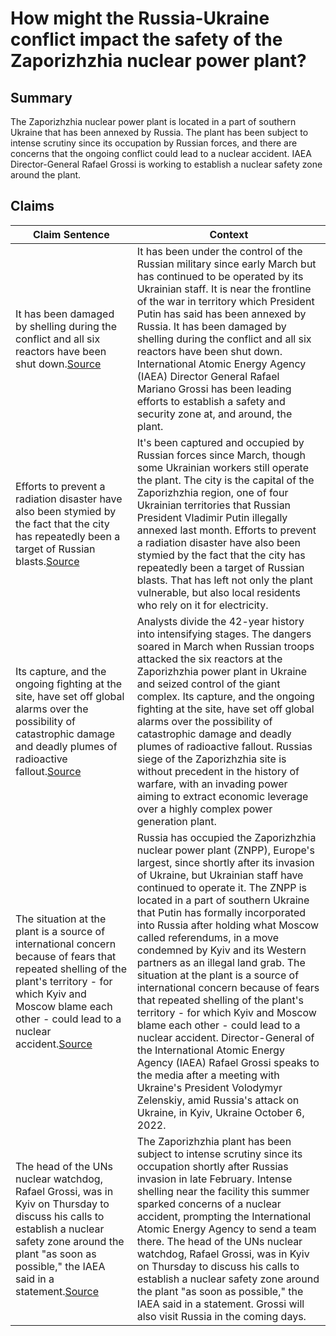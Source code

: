# How might the Russia-Ukraine conflict impact the safety of the Zaporizhzhia nuclear power plant?

## Summary
The Zaporizhzhia nuclear power plant is located in a part of southern Ukraine that has been annexed by Russia. The plant has been subject to intense scrutiny since its occupation by Russian forces, and there are concerns that the ongoing conflict could lead to a nuclear accident. IAEA Director-General Rafael Grossi is working to establish a nuclear safety zone around the plant.

## Claims
| Claim Sentence | Context |
|---|---|
|It has been damaged by shelling during the conflict and all six reactors have been shut down.<a href="https://www.world-nuclear-news.org/Articles/Ukraine-Russia-and-control-of-Zaporizhzhia-nuclear" target="_blank">Source</a>| It has been under the control of the Russian military since early March but has continued to be operated by its Ukrainian staff. It is near the frontline of the war in territory which President Putin has said has been annexed by Russia. It has been damaged by shelling during the conflict and all six reactors have been shut down. International Atomic Energy Agency (IAEA) Director General Rafael Mariano Grossi has been leading efforts to establish a safety and security zone at, and around, the plant.|
|Efforts to prevent a radiation disaster have also been stymied by the fact that the city has repeatedly been a target of Russian blasts.<a href="https://www.npr.org/2022/10/09/1127750930/ukraine-russia-nuclear-plant-restored-temporary" target="_blank">Source</a>| It's been captured and occupied by Russian forces since March, though some Ukrainian workers still operate the plant. The city is the capital of the Zaporizhzhia region, one of four Ukrainian territories that Russian President Vladimir Putin illegally annexed last month. Efforts to prevent a radiation disaster have also been stymied by the fact that the city has repeatedly been a target of Russian blasts. That has left not only the plant vulnerable, but also local residents who rely on it for electricity.|
|Its capture, and the ongoing fighting at the site, have set off global alarms over the possibility of catastrophic damage and deadly plumes of radioactive fallout.<a href="https://www.nytimes.com/2022/10/09/science/ukraine-nuclear-power-plant-crisis.html" target="_blank">Source</a>| Analysts divide the 42-year history into intensifying stages. The dangers soared in March when Russian troops attacked the six reactors at the Zaporizhzhia power plant in Ukraine and seized control of the giant complex. Its capture, and the ongoing fighting at the site, have set off global alarms over the possibility of catastrophic damage and deadly plumes of radioactive fallout. Russias siege of the Zaporizhzhia site is without precedent in the history of warfare, with an invading power aiming to extract economic leverage over a highly complex power generation plant.|
|The situation at the plant is a source of international concern because of fears that repeated shelling of the plant's territory - for which Kyiv and Moscow blame each other - could lead to a nuclear accident.<a href="https://www.reuters.com/world/europe/iaea-chief-zaporizhzhia-nuclear-power-plant-is-ukrainian-facility-2022-10-06/" target="_blank">Source</a>| Russia has occupied the Zaporizhzhia nuclear power plant (ZNPP), Europe's largest, since shortly after its invasion of Ukraine, but Ukrainian staff have continued to operate it. The ZNPP is located in a part of southern Ukraine that Putin has formally incorporated into Russia after holding what Moscow called referendums, in a move condemned by Kyiv and its Western partners as an illegal land grab. The situation at the plant is a source of international concern because of fears that repeated shelling of the plant's territory - for which Kyiv and Moscow blame each other - could lead to a nuclear accident. Director-General of the International Atomic Energy Agency (IAEA) Rafael Grossi speaks to the media after a meeting with Ukraine's President Volodymyr Zelenskiy, amid Russia's attack on Ukraine, in Kyiv, Ukraine October 6, 2022.|
|The head of the UNs nuclear watchdog, Rafael Grossi, was in Kyiv on Thursday to discuss his calls to establish a nuclear safety zone around the plant "as soon as possible," the IAEA said in a statement.<a href="https://www.cnn.com/2022/10/06/europe/russia-ukraine-zaporizhzhia-city-plant-intl/index.html" target="_blank">Source</a>| The Zaporizhzhia plant has been subject to intense scrutiny since its occupation shortly after Russias invasion in late February. Intense shelling near the facility this summer sparked concerns of a nuclear accident, prompting the International Atomic Energy Agency to send a team there. The head of the UNs nuclear watchdog, Rafael Grossi, was in Kyiv on Thursday to discuss his calls to establish a nuclear safety zone around the plant "as soon as possible," the IAEA said in a statement. Grossi will also visit Russia in the coming days.|

